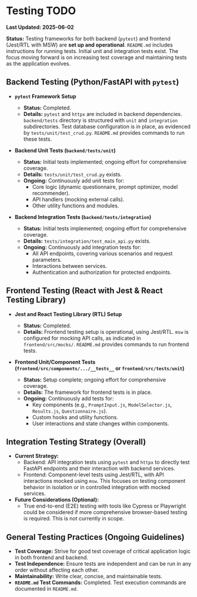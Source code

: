 # Testing TODO

**Last Updated: 2025-06-02**

**Status:** Testing frameworks for both backend (`pytest`) and frontend (Jest/RTL with MSW) are **set up and operational**. `README.md` includes instructions for running tests. Initial unit and integration tests exist. The focus moving forward is on increasing test coverage and maintaining tests as the application evolves.

## Backend Testing (Python/FastAPI with `pytest`)

-   **`pytest` Framework Setup**
    -   **Status:** Completed.
    -   **Details:** `pytest` and `httpx` are included in backend dependencies. `backend/tests` directory is structured with `unit` and `integration` subdirectories. Test database configuration is in place, as evidenced by `tests/unit/test_crud.py`. `README.md` provides commands to run these tests.

-   **Backend Unit Tests (`backend/tests/unit`)**
    -   **Status:** Initial tests implemented; ongoing effort for comprehensive coverage.
    -   **Details:** `tests/unit/test_crud.py` exists.
    -   **Ongoing:** Continuously add unit tests for:
        *   Core logic (dynamic questionnaire, prompt optimizer, model recommender).
        *   API handlers (mocking external calls).
        *   Other utility functions and modules.

-   **Backend Integration Tests (`backend/tests/integration`)**
    -   **Status:** Initial tests implemented; ongoing effort for comprehensive coverage.
    -   **Details:** `tests/integration/test_main_api.py` exists.
    -   **Ongoing:** Continuously add integration tests for:
        *   All API endpoints, covering various scenarios and request parameters.
        *   Interactions between services.
        *   Authentication and authorization for protected endpoints.

## Frontend Testing (React with Jest & React Testing Library)

-   **Jest and React Testing Library (RTL) Setup**
    -   **Status:** Completed.
    -   **Details:** Frontend testing setup is operational, using Jest/RTL. `msw` is configured for mocking API calls, as indicated in `frontend/src/mocks/`. `README.md` provides commands to run frontend tests.

-   **Frontend Unit/Component Tests (`frontend/src/components/.../__tests__` or `frontend/src/tests/unit`)**
    -   **Status:** Setup complete; ongoing effort for comprehensive coverage.
    -   **Details:** The framework for frontend tests is in place.
    -   **Ongoing:** Continuously add tests for:
        *   Key components (e.g., `PromptInput.js`, `ModelSelector.js`, `Results.js`, `Questionnaire.js`).
        *   Custom hooks and utility functions.
        *   User interactions and state changes within components.

## Integration Testing Strategy (Overall)

-   **Current Strategy:**
    -   Backend: API integration tests using `pytest` and `httpx` to directly test FastAPI endpoints and their interaction with backend services.
    -   Frontend: Component-level tests using Jest/RTL, with API interactions mocked using `msw`. This focuses on testing component behavior in isolation or in controlled integration with mocked services.
-   **Future Considerations (Optional):**
    -   True end-to-end (E2E) testing with tools like Cypress or Playwright could be considered if more comprehensive browser-based testing is required. This is not currently in scope.

## General Testing Practices (Ongoing Guidelines)

-   **Test Coverage:** Strive for good test coverage of critical application logic in both frontend and backend.
-   **Test Independence:** Ensure tests are independent and can be run in any order without affecting each other.
-   **Maintainability:** Write clear, concise, and maintainable tests.
-   **`README.md` Test Commands:** Completed. Test execution commands are documented in `README.md`.